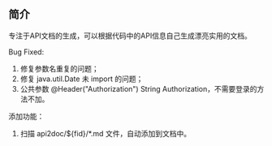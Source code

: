 

## 简介
专注于API文档的生成，可以根据代码中的API信息自己生成漂亮实用的文档。

Bug Fixed:
1. 修复参数名重复的问题；
2. 修复 java.util.Date 未 import 的问题；
3. 公共参数 @Header("Authorization") String Authorization，不需要登录的方法不加。

添加功能：
1. 扫描 api2doc/${fid}/*.md 文件，自动添加到文档中。